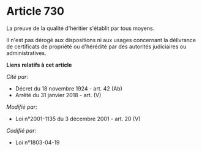 # Article 730

La preuve de la qualité d'héritier s'établit par tous moyens.

Il n'est pas dérogé aux dispositions ni aux usages concernant la délivrance de certificats de propriété ou d'hérédité par des
autorités judiciaires ou administratives.

**Liens relatifs à cet article**

_Cité par_:

  - Décret du 18 novembre 1924 - art. 42 (Ab)
  - Arrêté du 31 janvier 2018 - art. (V)

_Modifié par_:

  - Loi n°2001-1135 du 3 décembre 2001 - art. 20 (V)

_Codifié par_:

  - Loi n°1803-04-19
